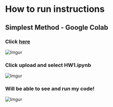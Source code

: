 # How to run instructions

## Simplest Method - Google Colab
### **Click [here](https://colab.research.google.com)**

![Imgur](https://imgur.com/DTbCN9X.png)

### **Click upload and select HW1.ipynb**
![Imgur](https://i.imgur.com/MbjzbgD.png)

### **Will be able to see and run my code!**
![Imgur](https://i.imgur.com/0tp68fM.png)